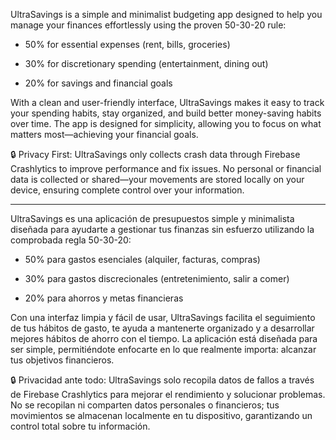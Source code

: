 UltraSavings is a simple and minimalist budgeting app designed to help you manage your finances effortlessly using the proven 50-30-20 rule:

- 50% for essential expenses (rent, bills, groceries)

- 30% for discretionary spending (entertainment, dining out)

- 20% for savings and financial goals

With a clean and user-friendly interface, UltraSavings makes it easy to track your spending habits, stay organized, and build better money-saving habits over time. The app is designed for simplicity, allowing you to focus on what matters most—achieving your financial goals.



🔒 Privacy First: UltraSavings only collects crash data through Firebase Crashlytics to improve performance and fix issues. No personal or financial data is collected or shared—your movements are stored locally on your device, ensuring complete control over your information.

---

UltraSavings es una aplicación de presupuestos simple y minimalista diseñada para ayudarte a gestionar tus finanzas sin esfuerzo utilizando la comprobada regla 50-30-20:

- 50% para gastos esenciales (alquiler, facturas, compras)

- 30% para gastos discrecionales (entretenimiento, salir a comer)

- 20% para ahorros y metas financieras

Con una interfaz limpia y fácil de usar, UltraSavings facilita el seguimiento de tus hábitos de gasto, te ayuda a mantenerte organizado y a desarrollar mejores hábitos de ahorro con el tiempo. La aplicación está diseñada para ser simple, permitiéndote enfocarte en lo que realmente importa: alcanzar tus objetivos financieros.

🔒 Privacidad ante todo: UltraSavings solo recopila datos de fallos a través de Firebase Crashlytics para mejorar el rendimiento y solucionar problemas. No se recopilan ni comparten datos personales o financieros; tus movimientos se almacenan localmente en tu dispositivo, garantizando un control total sobre tu información.
